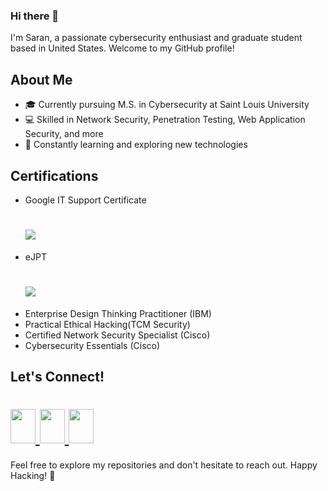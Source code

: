 ### Hi there 👋

I'm Saran, a passionate cybersecurity enthusiast and graduate student based in United States. Welcome to my GitHub profile!

## About Me

- 🎓 Currently pursuing M.S. in Cybersecurity at Saint Louis University
- 💻 Skilled in Network Security, Penetration Testing, Web Application Security, and more
- 🚀 Constantly learning and exploring new technologies

## Certifications

- Google IT Support Certificate
  <h1 align='left'>
   <a href="https://www.credly.com/badges/ed9a43c1-0461-4456-ab0d-8b9a8d1cca38/public_url">
    <img src="https://github.com/saran-gintoki/saran-gintoki/assets/111878795/9bd38d36-ceac-4f68-b55e-09c36b9d80f7"";/>
  </a>
  </h1>
- eJPT
  <h1 align='left'>
   <a href="https://api.accredible.com/v1/frontend/credential_website_embed_image/badge/99810708">
    <img src="https://github.com/saran-gintoki/saran-gintoki/assets/111878795/881d5543-0ae2-4e04-aeb7-d7700ad3a819"";/>
  </a>
  </h1>
- Enterprise Design Thinking Practitioner (IBM)
- Practical Ethical Hacking(TCM Security)
- Certified Network Security Specialist (Cisco)
- Cybersecurity Essentials (Cisco)

## Let's Connect!
<h1>
  <a href="https://www.linkedin.com/in/saransenthilanand">
    <img src="https://github.com/saran-gintoki/saran-gintoki/assets/111878795/b2aa48c4-9bb4-4afd-9420-80da3c52b8b8"width="40" height="55";"/>
  </a>
   <a href=" https://tryhackme.com/p/Sakthisaran">
    <img src="https://github.com/saran-gintoki/saran-gintoki/assets/111878795/afcfff62-486d-4307-9a3f-c5e30dbb641a"width="40" height="55";"/>
  </a>
  <a href=" https://medium.com/@SaranGintoki">
    <img src="https://github.com/saran-gintoki/saran-gintoki/assets/111878795/91dd2c09-ff6f-4c00-be94-7d9ea684951f"width="40" height="55";"/>
  </a>
</h1>


Feel free to explore my repositories and don't hesitate to reach out. Happy Hacking! 🚀


